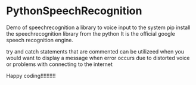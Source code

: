 # PythonSpeechRecognition
Demo of speechrecognition a library to voice input to the system 
pip install the speechrecognition library from the python
It is the official google speech recognition engine.

try and catch statements that are commented can be utilizeed when you would want to display a message when error occurs due to distorted voice or problems with connecting to the internet





Happy coding!!!!!!!!!!
